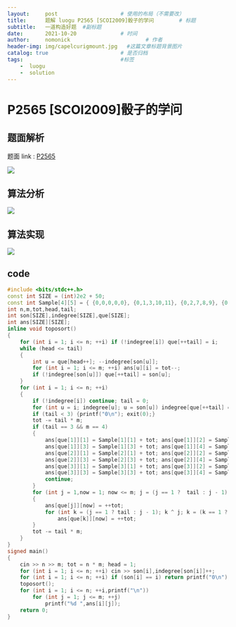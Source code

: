 ```yaml
---
layout:     post                    # 使用的布局（不需要改）
title:      题解 luogu P2565 [SCOI2009]骰子的学问        # 标题 
subtitle:   一道构造好题  #副标题
date:       2021-10-20              # 时间
author:     nomonick                        # 作者
header-img: img/capelcurigmount.jpg   #这篇文章标题背景图片
catalog: true                       # 是否归档
tags:                               #标签
    -  luogu
    -  solution
---
```


# P2565 [SCOI2009]骰子的学问

## 题面解析

题面 link : [P2565](https://www.luogu.com.cn/problem/P2565)

![](https://pic.imgdb.cn/item/6218cddb2ab3f51d911c691a.png)

## 算法分析

![](https://pic.imgdb.cn/item/6218cddb2ab3f51d911c6923.png)

## 算法实现

![](https://pic.imgdb.cn/item/6218cddb2ab3f51d911c692b.png)

## code

```cpp
#include <bits/stdc++.h>
const int SIZE = (int)2e2 + 50;
const int Sample[4][5] = { {0,0,0,0,0}, {0,1,3,10,11}, {0,2,7,8,9}, {0,4,5,6,12} };
int n,m,tot,head,tail;
int son[SIZE],indegree[SIZE],que[SIZE];
int ans[SIZE][SIZE];
inline void toposort()
{
	for (int i = 1; i <= n; ++i) if (!indegree[i]) que[++tail] = i;
	while (head <= tail)
	{
		int u = que[head++]; --indegree[son[u]];
		for (int i = 1; i <= m; ++i) ans[u][i] = tot--;
		if (!indegree[son[u]]) que[++tail] = son[u];
	}
	for (int i = 1; i <= n; ++i)
	{
		if (!indegree[i]) continue; tail = 0;
		for (int u = i; indegree[u]; u = son[u]) indegree[que[++tail] = u] = 0;
		if (tail < 3) {printf("0\n"); exit(0);}
		tot -= tail * m;
		if (tail == 3 && m == 4)
		{
			ans[que[1]][1] = Sample[1][1] + tot; ans[que[1]][2] = Sample[1][2] + tot;
			ans[que[1]][3] = Sample[1][3] + tot; ans[que[1]][4] = Sample[1][4] + tot;
			ans[que[2]][1] = Sample[2][1] + tot; ans[que[2]][2] = Sample[2][2] + tot;
			ans[que[2]][3] = Sample[2][3] + tot; ans[que[2]][4] = Sample[2][4] + tot;
			ans[que[3]][1] = Sample[3][1] + tot; ans[que[3]][2] = Sample[3][2] + tot;
			ans[que[3]][3] = Sample[3][3] + tot; ans[que[3]][4] = Sample[3][4] + tot;
			continue;
		}
		for (int j = 1,now = 1; now <= m; j = (j == 1 ?  tail : j - 1), ++now)
		{
			ans[que[j]][now] = ++tot;
			for (int k = (j == 1 ? tail : j - 1); k ^ j; k = (k == 1 ?  tail : k - 1)) 
				ans[que[k]][now] = ++tot;
		}
		tot -= tail * m;
	}
}
signed main()
{
	cin >> n >> m; tot = n * m; head = 1;
	for (int i = 1; i <= n; ++i) cin >> son[i],indegree[son[i]]++;
	for (int i = 1; i <= n; ++i) if (son[i] == i) return printf("0\n"),0;
	toposort();
	for (int i = 1; i <= n; ++i,printf("\n"))
		for (int j = 1; j <= m; ++j)
			printf("%d ",ans[i][j]);
	return 0;
}

```

